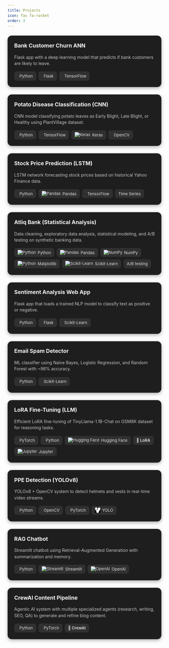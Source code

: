 ```yaml
---
title: Projects
icon: fas fa-rocket
order: 3
---
```


<style>
/* ===== Layout ===== */
.projects-grid {
  display: grid;
  grid-template-columns: repeat(auto-fit, minmax(300px, 1fr)); /* 3 cards responsive */
  gap: 1.5rem;
  margin-top: 1.5rem;
}

/* ===== Card Design ===== */
.project-card {
  background: #1e1e1e;
  color: #fff;
  border-radius: 14px;
  padding: 1.3rem;
  box-shadow: 0 4px 12px rgba(0, 0, 0, 0.3);
  transition: all 0.3s ease;
  overflow: hidden;
  position: relative;
  border: 1px solid rgba(255, 255, 255, 0.08);
}

.project-card:hover {
  transform: translateY(-6px);
  box-shadow: 0 10px 25px rgba(0,0,0,0.4);
  border-color: rgba(255, 255, 255, 0.15);
}

/* ===== Headings ===== */
.project-card h3 {
  margin-top: 0;
  font-size: 1.1rem;
  z-index: 2;
  position: relative;
}

.project-card h3 a {
  color: #f5f5f5;
  text-decoration: none !important;
  border-bottom: none !important;
}
.project-card h3 a:hover {
  color: #fff;
}

/* ===== Paragraph ===== */
.project-card p {
  color: #c7c7c7;
  margin: 0.6rem 0 1rem 0;
  z-index: 2;
  position: relative;
  line-height: 1.45;
}

/* ===== Tech Stack Badges ===== */
.tech-stack {
  display: flex;
  flex-wrap: wrap;
  gap: 0.45rem;
  z-index: 2;
  position: relative;
}

.tech-badge {
  background: rgba(255, 255, 255, 0.08);
  padding: 0.35rem 0.7rem;
  border-radius: 8px;
  font-size: 0.82rem;
  display: flex;
  align-items: center;
  gap: 6px;
  color: #e0e0e0;
  transition: background 0.3s ease;
}

.tech-badge:hover {
  background: rgba(255,255,255,0.2);
}

.tech-badge img {
  height: 18px;
}
</style>


<div class="projects-grid">

<!-- 1 -->
<div class="project-card">
  <h3><a href="https://github.com/chanupadeshan/From-Data-to-Decisions-Building-an-ANN-Model-for-Bank-Customer-Churn" target="_blank">Bank Customer Churn ANN</a></h3>
  <p>Flask app with a deep learning model that predicts if bank customers are likely to leave.</p>
  <div class="tech-stack">
    <div class="tech-badge"><img src="https://skillicons.dev/icons?i=python" alt="">Python</div>
    <div class="tech-badge"><img src="https://skillicons.dev/icons?i=flask" alt="">Flask</div>
    <div class="tech-badge"><img src="https://skillicons.dev/icons?i=tensorflow" alt="">TensorFlow</div>
  </div>
</div>

<!-- 2 -->
<div class="project-card">
  <h3><a href="https://github.com/chanupadeshan/Potato-Disease-Classification-with-CNN" target="_blank">Potato Disease Classification (CNN)</a></h3>
  <p>CNN model classifying potato leaves as Early Blight, Late Blight, or Healthy using PlantVillage dataset.</p>
  <div class="tech-stack">
    <div class="tech-badge"><img src="https://skillicons.dev/icons?i=python" alt="">Python</div>
    <div class="tech-badge"><img src="https://skillicons.dev/icons?i=tensorflow" alt="">TensorFlow</div>
    <div class="tech-badge"><img src="https://cdn.simpleicons.org/keras" alt="Keras">Keras</div>
    <div class="tech-badge"><img src="https://skillicons.dev/icons?i=opencv" alt="">OpenCV</div>
  </div>
</div>

<!-- 3 -->
<div class="project-card">
  <h3><a href="https://github.com/chanupadeshan/LSTM-Stock_price_prediction" target="_blank">Stock Price Prediction (LSTM)</a></h3>
  <p>LSTM network forecasting stock prices based on historical Yahoo Finance data.</p>
  <div class="tech-stack">
    <div class="tech-badge"><img src="https://skillicons.dev/icons?i=python" alt="">Python</div>
  <div class="tech-badge"><img src="https://cdn.simpleicons.org/pandas" alt="Pandas">Pandas</div>
    <div class="tech-badge"><img src="https://skillicons.dev/icons?i=tensorflow" alt="">TensorFlow</div>
    <div class="tech-badge">Time Series</div>
  </div>
</div>

<!-- 4 -->
<div class="project-card">
  <h3><a href="https://github.com/chanupadeshan/atliq-bank-insights" target="_blank">Atliq Bank (Statistical Analysis)</a></h3>
  <p>Data cleaning, exploratory data analysis, statistical modeling, and A/B testing on synthetic banking data.</p>
  <div class="tech-stack">
    <div class="tech-badge"><img src="https://cdn.simpleicons.org/python" alt="Python">Python</div>
    <div class="tech-badge"><img src="https://cdn.simpleicons.org/pandas" alt="Pandas">Pandas</div>
    <div class="tech-badge"><img src="https://cdn.simpleicons.org/numpy" alt="NumPy">NumPy</div>
<div class="tech-badge"><img src="https://skillicons.dev/icons?i=python" alt="Python">Matplotlib</div>
    <div class="tech-badge"><img src="https://cdn.simpleicons.org/scikitlearn" alt="Scikit-Learn">Scikit-Learn</div>
    <div class="tech-badge">A/B testing</div>
  </div>
</div>

<!-- 5 -->
<div class="project-card">
  <h3><a href="https://github.com/chanupadeshan/Sentiment-Analysis/tree/main" target="_blank">Sentiment Analysis Web App</a></h3>
  <p>Flask app that loads a trained NLP model to classify text as positive or negative.</p>
  <div class="tech-stack">
    <div class="tech-badge"><img src="https://skillicons.dev/icons?i=python" alt="">Python</div>
    <div class="tech-badge"><img src="https://skillicons.dev/icons?i=flask" alt="">Flask</div>
    <div class="tech-badge"><img src="https://skillicons.dev/icons?i=scikitlearn" alt="">Scikit-Learn</div>
  </div>
</div>

<!-- 6 -->
<div class="project-card">
  <h3><a href="https://github.com/chanupadeshan/Email-Spam-Detector" target="_blank">Email Spam Detector</a></h3>
  <p>ML classifier using Naïve Bayes, Logistic Regression, and Random Forest with ~98% accuracy.</p>
  <div class="tech-stack">
    <div class="tech-badge"><img src="https://skillicons.dev/icons?i=python" alt="">Python</div>
    <div class="tech-badge"><img src="https://skillicons.dev/icons?i=scikitlearn" alt="">Scikit-Learn</div>
  </div>
</div>

<!-- 7 -->
<div class="project-card">
  <h3><a href="https://github.com/chanupadeshan/LoRA-Fine-Tune" target="_blank">LoRA Fine-Tuning (LLM)</a></h3>
  <p>Efficient LoRA fine-tuning of TinyLlama-1.1B-Chat on GSM8K dataset for reasoning tasks.</p>
  <div class="tech-stack">
    <div class="tech-badge"><img src="https://skillicons.dev/icons?i=pytorch" alt="">PyTorch</div>
    <div class="tech-badge"><img src="https://skillicons.dev/icons?i=python" alt="">Python</div>
  <div class="tech-badge"><img src="https://cdn.simpleicons.org/huggingface" alt="Hugging Face">Hugging Face</div>
  <div class="tech-badge" style="background: rgba(255,255,255,0.08); font-weight:600; color:#e0e0e0;">
  🧩 LoRA
</div>

  <div class="tech-badge"><img src="https://cdn.simpleicons.org/jupyter" alt="Jupyter">Jupyter</div>
  </div>
</div>

<!-- 8 -->
<div class="project-card">
  <h3><a href="https://github.com/chanupadeshan/PPE-DETECTION" target="_blank">PPE Detection (YOLOv8)</a></h3>
  <p>YOLOv8 + OpenCV system to detect helmets and vests in real-time video streams.</p>
  <div class="tech-stack">
    <div class="tech-badge"><img src="https://skillicons.dev/icons?i=python" alt="">Python</div>
    <div class="tech-badge"><img src="https://skillicons.dev/icons?i=opencv" alt="">OpenCV</div>
    <div class="tech-badge"><img src="https://skillicons.dev/icons?i=pytorch" alt="">PyTorch</div>
    <div class="tech-badge">
    <img src="https://raw.githubusercontent.com/simple-icons/simple-icons/develop/icons/yolo.svg" 
       alt="YOLO" style="filter: invert(1); height:18px;">
  YOLO
</div>
  </div>
</div>

<!-- 9 -->
<div class="project-card">
  <h3><a href="https://github.com/chanupadeshan/RAGHub-Multi-Source-Chatbot-with-Summarization-Memory" target="_blank">RAG Chatbot</a></h3>
  <p>Streamlit chatbot using Retrieval-Augmented Generation with summarization and memory.</p>
  <div class="tech-stack">
    <div class="tech-badge"><img src="https://skillicons.dev/icons?i=python" alt="">Python</div>
  <div class="tech-badge"><img src="https://cdn.simpleicons.org/streamlit" alt="Streamlit">Streamlit</div>
  <div class="tech-badge"><img src="https://cdn.simpleicons.org/openai" alt="OpenAI">OpenAI</div>
  </div>
</div>

<!-- 10 -->
<div class="project-card">
  <h3><a href="https://github.com/chanupadeshan/LLM-Powered-Multi-Agent-Blog-Generator" target="_blank">CrewAI Content Pipeline</a></h3>
  <p>Agentic AI system with multiple specialized agents (research, writing, SEO, QA) to generate and refine blog content.</p>
  <div class="tech-stack">
    <div class="tech-badge"><img src="https://skillicons.dev/icons?i=python" alt="">Python</div>
    <div class="tech-badge"><img src="https://skillicons.dev/icons?i=pytorch" alt="">PyTorch</div>
    <div class="tech-badge" style="background: rgba(255,255,255,0.08); font-weight:600; color:#e0e0e0;">
  🤖 CrewAI
</div>

</div>



</div>

</div>
